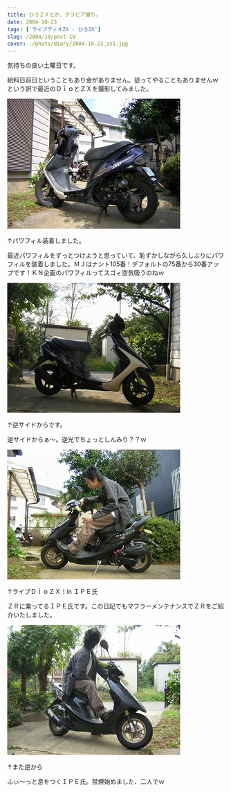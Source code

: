 ```yaml
---
title: ひろＺＸとか、グラビア撮り。
date: 2004-10-23
tags: ['ライブディオZX - ひろZX']
slug: /2004/10/post-19
cover: ./photo/diary/2004.10.23_zx1.jpg
---
```



<p class="sentence">気持ちの良い土曜日です。</p>
<p class="sentence spacing10">給料日前日ということもあり金がありません。従ってやることもありませんｗ　という訳で最近のＤｉｏとＺＸを撮影してみました。</p>
<div class="center spacing"><img class="img-fluid" src="./photo/diary/2004.10.23_zx1.jpg" alt=""></div>
<p class="sentence">↑パワフィル装着しました。</p>
<p class="sentence spacing10">最近パワフィルをずっとつけようと思っていて、恥ずかしながら久しぶりにパワフィルを装着しました。ＭＪはナント105番！デフォルトの75番から30番アップです！ＫＮ企画のパワフィルってスゴィ空気吸うのねｗ</p>
<div class="center spacing"><img class="img-fluid" src="./photo/diary/2004.10.23_zx2.jpg" alt=""></div>
<p class="sentence">↑逆サイドからです。</p>
<p class="sentence spacing10">逆サイドからぁ～。逆光でちょっとしんみり？？ｗ</p>
<div class="center spacing"><img class="img-fluid" src="./photo/diary/2004.10.23_zx3.jpg" alt=""></div>
<p class="sentence">↑ライブＤｉｏＺＸ！in ＩＰＥ氏</p>
<p class="sentence spacing10">ＺＲに乗ってるＩＰＥ氏です。この日記でもマフラーメンテナンスでＺＲをご紹介いたしました。</p>
<div class="center spacing"><img class="img-fluid" src="./photo/diary/2004.10.23_zx4.jpg" alt=""></div>
<p class="sentence">↑また逆から</p>
<p class="sentence spacing10">ふぃ～っと息をつくＩＰＥ氏。禁煙始めました、二人でｗ</p>

